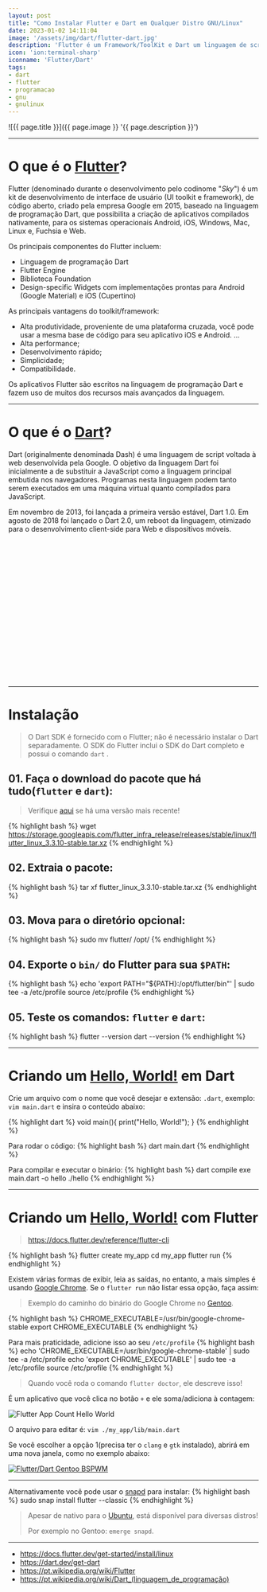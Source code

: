 ```yaml
---
layout: post
title: "Como Instalar Flutter e Dart em Qualquer Distro GNU/Linux"
date: 2023-01-02 14:11:04
image: '/assets/img/dart/flutter-dart.jpg'
description: 'Flutter é um Framework/ToolKit e Dart um linguagem de script, ambos do Google.'
icon: 'ion:terminal-sharp'
iconname: 'Flutter/Dart'
tags:
- dart
- flutter
- programacao
- gnu
- gnulinux
---
```


![{{ page.title }}]({{ page.image }} '{{ page.description }}')

---

# O que é o [Flutter](https://flutter.dev/)?
Flutter (denominado durante o desenvolvimento pelo codinome "*Sky*") é um kit de desenvolvimento de interface de usuário (UI toolkit e framework), de código aberto, criado pela empresa Google em 2015, baseado na linguagem de programação Dart, que possibilita a criação de aplicativos compilados nativamente, para os sistemas operacionais Android, iOS, Windows, Mac, Linux e, Fuchsia e Web.

Os principais componentes do Flutter incluem:
+ Linguagem de programação Dart
+ Flutter Engine
+ Biblioteca Foundation
+ Design-specific Widgets com implementações prontas para Android (Google Material) e iOS (Cupertino)

As principais vantagens do toolkit/framework:
+ Alta produtividade, proveniente de uma plataforma cruzada, você pode usar a mesma base de código para seu aplicativo iOS e Android. ...
+ Alta performance;
+ Desenvolvimento rápido;
+ Simplicidade;
+ Compatibilidade.

Os aplicativos Flutter são escritos na linguagem de programação Dart e fazem uso de muitos dos recursos mais avançados da linguagem.

---

# O que é o [Dart](https://dart.dev/)?

Dart (originalmente denominada Dash) é uma linguagem de script voltada à web desenvolvida pela Google. O objetivo da linguagem Dart foi inicialmente a de substituir a JavaScript como a linguagem principal embutida nos navegadores. Programas nesta linguagem podem tanto serem executados em uma máquina virtual quanto compilados para JavaScript.

Em novembro de 2013, foi lançada a primeira versão estável, Dart 1.0. Em agosto de 2018 foi lançado o Dart 2.0, um reboot da linguagem, otimizado para o desenvolvimento client-side para Web e dispositivos móveis.


<!-- SQUARE - GAMES ROOT -->
<script async src="//pagead2.googlesyndication.com/pagead/js/adsbygoogle.js"></script>
<ins class="adsbygoogle"
style="display:inline-block;width:336px;height:280px"
data-ad-client="ca-pub-2838251107855362"
data-ad-slot="5351066970"></ins>
<script>
(adsbygoogle = window.adsbygoogle || []).push({});
</script>

---

# Instalação
> O Dart SDK é fornecido com o Flutter; não é necessário instalar o Dart separadamente. O SDK do Flutter inclui o SDK do Dart completo e possui o comando `dart` .

## 01. Faça o download do pacote que há tudo(`flutter` e `dart`):
> Verifique [aqui](https://docs.flutter.dev/get-started/install/linux) se há uma versão mais recente!

{% highlight bash %}
wget https://storage.googleapis.com/flutter_infra_release/releases/stable/linux/flutter_linux_3.3.10-stable.tar.xz
{% endhighlight %}

## 02. Extraia o pacote:
{% highlight bash %}
tar xf flutter_linux_3.3.10-stable.tar.xz
{% endhighlight %}

## 03. Mova para o diretório opcional:
{% highlight bash %}
sudo mv flutter/ /opt/
{% endhighlight %}

## 04. Exporte o `bin/` do Flutter para sua `$PATH`:
{% highlight bash %}
echo 'export PATH="${PATH}:/opt/flutter/bin"' | sudo tee -a /etc/profile
source /etc/profile
{% endhighlight %}

## 05. Teste os comandos: `flutter` e `dart`:
{% highlight bash %}
flutter --version
dart --version
{% endhighlight %}

---

# Criando um [Hello, World!](https://terminalroot.com.br/tags#programacao) em Dart
Crie um arquivo com o nome que você desejar e extensão: `.dart`, exemplo: `vim main.dart` e insira o conteúdo abaixo:

{% highlight dart %}
void main(){
  print("Hello, World!");
}
{% endhighlight %}

Para rodar o código:
{% highlight bash %}
dart main.dart
{% endhighlight %}

Para compilar e executar o binário:
{% highlight bash %}
dart compile exe main.dart -o hello
./hello
{% endhighlight %}


<!-- RECTANGLE LARGE -->
<script async src="https://pagead2.googlesyndication.com/pagead/js/adsbygoogle.js"></script>
<!-- Informat -->
<ins class="adsbygoogle"
style="display:block"
data-ad-client="ca-pub-2838251107855362"
data-ad-slot="2327980059"
data-ad-format="auto"
data-full-width-responsive="true"></ins>
<script>
(adsbygoogle = window.adsbygoogle || []).push({});
</script>

---

# Criando um [Hello, World!](https://terminalroot.com.br/2019/10/linguagem-de-programacao.html) com Flutter
> <https://docs.flutter.dev/reference/flutter-cli>

{% highlight bash %}
flutter create my_app
cd my_app
flutter run
{% endhighlight %}

Existem várias formas de exibir, leia as saídas, no entanto, a mais simples é usando [Google Chrome](https://terminalroot.com.br/tags#chrome). Se o `flutter run` não listar essa opção, faça assim:
> Exemplo do caminho do binário do Google Chrome no [Gentoo](https://terminalroot.com.br/tags#gentoo).

{% highlight bash %}
CHROME_EXECUTABLE=/usr/bin/google-chrome-stable
export CHROME_EXECUTABLE
{% endhighlight %}

Para mais praticidade, adicione isso ao seu `/etc/profile`
{% highlight bash %}
echo 'CHROME_EXECUTABLE=/usr/bin/google-chrome-stable' | sudo tee -a /etc/profile
echo 'export CHROME_EXECUTABLE' | sudo tee -a /etc/profile
source /etc/profile
{% endhighlight %}
> Quando você roda o comando `flutter doctor`, ele descreve isso!

É um aplicativo que você clica no botão `+` e ele soma/adiciona à contagem:

![Flutter App Count Hello World](/assets/img/dart/fluuter-app.png) 


O arquivo para editar é: `vim ./my_app/lib/main.dart`

Se você escolher a opção 1(precisa ter o `clang` e `gtk` instalado), abrirá em uma nova janela, como no exemplo abaixo:

[![Flutter/Dart Gentoo BSPWM](/assets/img/dart/flutter-dart-gentoo-bspwm.png)](/assets/img/dart/flutter-dart-gentoo-bspwm.png)

---

Alternativamente você pode usar o [snapd](http://snapcraft.io/) para instalar:
{% highlight bash %}
sudo snap install flutter --classic
{% endhighlight %}
> Apesar de nativo para o [Ubuntu](https://terminalroot.com.br/tags#ubuntu), está disponível para diversas distros! 
> 
> Por exemplo no Gentoo: `emerge snapd`.

---


<!-- RECTANGLE 2 - OnParagragraph -->
<script async src="//pagead2.googlesyndication.com/pagead/js/adsbygoogle.js"></script>
<ins class="adsbygoogle"
style="display:block; text-align:center;"
data-ad-layout="in-article"
data-ad-format="fluid"
data-ad-client="ca-pub-2838251107855362"
data-ad-slot="8549252987"></ins>
<script>
(adsbygoogle = window.adsbygoogle || []).push({});
</script>

+ <https://docs.flutter.dev/get-started/install/linux>
+ <https://dart.dev/get-dart>
+ <https://pt.wikipedia.org/wiki/Flutter>
+ <https://pt.wikipedia.org/wiki/Dart_(linguagem_de_programação)>

